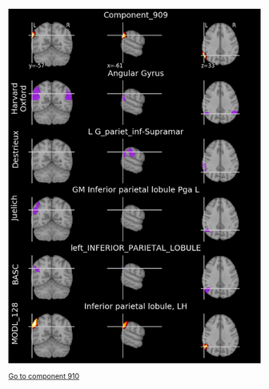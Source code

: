 


![909](preliminary/909.jpg "Component 909")

[Go to component 910](https://parietal-inria.github.io/MODL_atlas/1024/910 "Component 910")